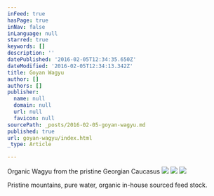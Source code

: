 ```yaml
---
inFeed: true
hasPage: true
inNav: false
inLanguage: null
starred: true
keywords: []
description: ''
datePublished: '2016-02-05T12:34:35.650Z'
dateModified: '2016-02-05T12:34:13.342Z'
title: Goyan Wagyu
author: []
authors: []
publisher:
  name: null
  domain: null
  url: null
  favicon: null
sourcePath: _posts/2016-02-05-goyan-wagyu.md
published: true
url: goyan-wagyu/index.html
_type: Article

---
```

Organic Wagyu from the pristine Georgian Caucasus
![](https://the-grid-user-content.s3-us-west-2.amazonaws.com/8f85512e-fdc1-4c2a-a603-d13df075bcde.jpg)
![](https://the-grid-user-content.s3-us-west-2.amazonaws.com/53cf4892-5b1e-49bd-a7f4-35a91b7f9113.jpg)
![](https://the-grid-user-content.s3-us-west-2.amazonaws.com/3ce73671-9dcf-4107-bd51-8cf33dd52f78.jpg)

Pristine mountains, pure water, organic in-house sourced feed stock.